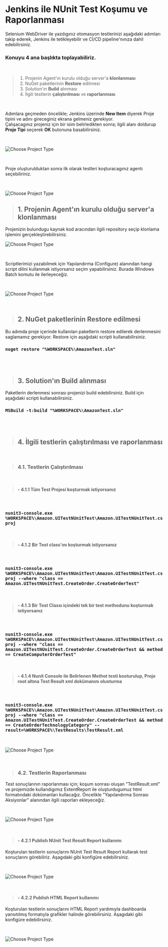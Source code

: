 # Jenkins ile NUnit Test Koşumu ve Raporlanması 

 Selenium WebDriver ile yazdıgınız otomasyon testlerinizi aşağıdaki adımları takip ederek, Jenkins ile tetikleyebilir ve CI/CD pipeline'nınıza dahil edebilirsiniz.<br>

### Konuyu 4 ana başlıkta toplayabiliriz.
<br>

 >1. Projenin Agent'ın kurulu olduğu server'a **klonlanması**
 >2. NuGet paketlerinin **Restore** edilmesi
 >3. Solution'ın **Build** alınması
 >4. İlgili testlerin **çalıştırılması** ve **raporlanması**

<br>

Adımlara geçmeden öncelikle; Jenkins üzerinde **New Item** diyerek Proje tipini ve adını gireceginiz ekrana gelmeniz gerekiyor.<br> Çalışacagınız projeniz için bir isim belirledikten sonra; ilgili alanı doldurup **Proje Tipi** seçerek **OK** butonuna basabilirsiniz.

<br>

![Choose Project Type](images/1.CreateFreestyleProject.png) 

<br> 

 Proje oluşturulduktan sonra ilk olarak testleri koşturacagınız agentı seçebiliriniz.

<br>

![Choose Project Type](images/2.ChooseRunAgent.png) 

> ## 1. Projenin Agent'ın kurulu olduğu server'a klonlanması
Projenizin bulundugu kaynak kod aracından ilgili repository seçip klonlama işlemini gerçekleştirebilirsiniz.
<br>

![Choose Project Type](images/3.ConnectedtSourceCode.png)  

<br> 

Scriptlerimizi yazabilmek için Yapılandırma (Configure) alanından hangi script dilini kullanmak istiyorsanız seçim yapabilirsiniz. Burada Windows Batch komutu ile ilerleyeceğiz.

<br>

![Choose Project Type](images/4.ConfigureWindowsBatchScript.png)  

<br>

> ## 2. NuGet paketlerinin **Restore** edilmesi
Bu adımda proje içerinde kullanılan paketlerin restore edilerek derlenmesini saglamamız gerekiyor. Restore için aşağıdaki scripti kullanabilirsiniz.

### `nuget restore "%WORKSPACE%\AmazonTest.sln"`

<br>

<br>

> ## 3. Solution'ın **Build** alınması

 Paketlerin derlenmesi sonrası projenizi build edebilirsiniz. Build için aşağıdaki scripti kullanabilirsiniz.

### `MSBuild -t:build "%WORKSPACE%\AmazonTest.sln"`

<br>

<br>

> ## 4. İlgili testlerin **çalıştırılması** ve **raporlanması** 
<br>

>### 4.1. Testlerin Çalıştırılması
<br>

>#### -  4.1.1 Tüm Test Projesi koşturmak istiyorsanız
<br>

### `nunit3-console.exe %WORKSPACE%\Amazon.UITestNUnitTest\Amazon.UITestNUnitTest.csproj`

<br>

>#### - 4.1.2 Bir Test class'ını koşturmak istiyorsanız 
<br>

### `nunit3-console.exe %WORKSPACE%\Amazon.UITestNUnitTest\Amazon.UITestNUnitTest.csproj --where "class == Amazon.UITestNUnitTest.CreateOrder.CreateOrderTest"`

<br>

>#### - 4.1.3 Bir Test Classı içindeki tek bir test methodunu koşturmak istiyorsanız
<br>

### `nunit3-console.exe %WORKSPACE%\Amazon.UITestNUnitTest\Amazon.UITestNUnitTest.csproj --where "class == Amazon.UITestNUnitTest.CreateOrder.CreateOrderTest && method == CreateComputerOrderTest"`

<br>

> #### - 4.1.4 Nunit Console ile Belirlenen Methot testi kosturulup, Proje root altına Test Result xml dokümanını olusturma
<br>

### `nunit3-console.exe %WORKSPACE%\Amazon.UITestNUnitTest\Amazon.UITestNUnitTest.csproj --where "class == Amazon.UITestNUnitTest.CreateOrder.CreateOrderTest && method == CreateOrderTechnologyCategory" --result=%WORKSPACE%\TestResults\TestResult.xml`

<br>

![Choose Project Type](images/5.AddWindowsBatchScript.png)  

<br>

>### 4.2. Testlerin Raporlanması
 Test sonuçlarının raporlanması için; koşum sonrası oluşan "TestResult.xml" ve projemizde kullandıgımız ExtentReport ile oluşturdugumuz html formatındaki dokümanları kullacağız. Öncelikle "Yapılandırma Sonrası Aksiyonlar" alanından ilgili raporları ekleyeceğiz.

<br>

![Choose Project Type](images/6.AddPublishNUnitTestResultReportsPublishHTMLReports.png)  

<br>

> #### - 4.2.1 Publish NUnit Test Result Report kullanımı
 Koşturulan testlerin sonuçlarını NUnit Test Result Report kullarak test sonuçlarını görebiliriz. Aşagıdaki gibi konfigüre edebilirsiniz.

<br>

![Choose Project Type](images/7.PublishNUnitTestResultReports.png)  

<br>

> #### - 4.2.2 Publish HTML Report kullanımı
 Koşturulan testlerin sonuçlarını HTML Report yardımıyla dashboarda yansıtılmış formatıyla grafikler halinde görebilirsiniz. Aşagıdaki gibi konfigüre edebilirsiniz.

<br>

![Choose Project Type](images/8.PublishHTMLReports.png)  

<br>
